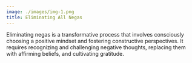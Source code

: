 ```yaml
---
image: ./images/img-1.png
title: Eliminating All Negas
---
```


Eliminating negas is a transformative process that involves consciously choosing a positive mindset and fostering constructive perspectives. It requires recognizing and challenging negative thoughts, replacing them with affirming beliefs, and cultivating gratitude.
